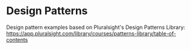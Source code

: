 # Design Patterns

Design pattern examples based on Pluralsight's Design Patterns Library: https://app.pluralsight.com/library/courses/patterns-library/table-of-contents